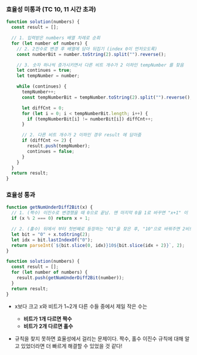 ### 효율성 미통과 (TC 10, 11 시간 초과)

```js
function solution(numbers) {
  const result = [];

  // 1. 입력받은 numbers 배열 차례로 순회
  for (let number of numbers) {
    // 2. 2진수로 변경 후 배열에 담아 뒤집기 (index 0이 먼저오도록)
    const numberBit = number.toString(2).split("").reverse();

    // 3. 숫자 하나씩 증가시키면서 다른 비트 개수가 2 이하인 tempNumber 를 찾음
    let continues = true;
    let tempNumber = number;

    while (continues) {
      tempNumber++;
      const tempNumberBit = tempNumber.toString(2).split("").reverse();

      let diffCnt = 0;
      for (let i = 0; i < tempNumberBit.length; i++) {
        if (tempNumberBit[i] != numberBit[i]) diffCnt++;
      }

      // 2. 다른 비트 개수가 2 이하인 경우 result 에 담아줌
      if (diffCnt <= 2) {
        result.push(tempNumber);
        continues = false;
      }
    }
  }
  return result;
}
```

### 효율성 통과

```js
function getNumUnderDiff2Bit(x) {
  // 1. (짝수) 이진수로 변경했을 때 0으로 끝남. 맨 마지막 0을 1로 바꾸면 "x+1" 이 된다.
  if (x % 2 === 0) return x + 1;

  // 2. (홀수) 뒤에서 부터 첫번째로 등장하는 "01"을 찾은 후, "10"으로 바꿔주면 2비트만 바꾸어 만들 수 있는 가장 작은 값이 된다.
  let bit = "0" + x.toString(2);
  let idx = bit.lastIndexOf("0");
  return parseInt(`${bit.slice(0, idx)}10${bit.slice(idx + 2)}`, 2);
}

function solution(numbers) {
  const result = [];
  for (let number of numbers) {
    result.push(getNumUnderDiff2Bit(number));
  }
  return result;
}
```

- x보다 크고 x와 비트가 1~2개 다른 수들 중에서 제일 작은 수는

  - **비트가 1개 다르면 짝수**
  - **비트가 2개 다르면 홀수**

- 규칙을 찾지 못하면 효율성에서 걸리는 문제이다. 짝수, 홀수 이진수 규칙에 대해 알고 있었더라면 더 빠르게 해결할 수 있었을 것 같다!
